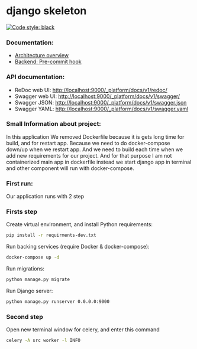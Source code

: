 # django skeleton

[![Code style: black](https://img.shields.io/badge/code%20style-black-000000.svg)](https://github.com/psf/black)

### Documentation: ###

* [Architecture overview](src/docs/architecture_overview.md)
* [Backend: Pre-commit hook](src/docs/pre_commit_hook.md)

### API documentation: ###

* ReDoc web UI: [http://localhost:9000/_platform/docs/v1/redoc/](http://localhost:9000/_platform/docs/v1/redoc/)
* Swagger web UI: [http://localhost:9000/_platform/docs/v1/swagger/](http://localhost:9000/_platform/docs/v1/swagger/)
* Swagger JSON: [http://localhost:9000/_platform/docs/v1/swagger.json](http://localhost:9000/_platform/docs/v1/swagger.json)
* Swagger YAML: [http://localhost:9000/_platform/docs/v1/swagger.yaml](http://localhost:9000/_platform/docs/v1/swagger.yaml)

### Small Information about project: ###

In this application We removed Dockerfile because it is gets long time for build,
and for restart app. Because we need to do docker-compose down/up when we restart app.
And we need to build each time when we add new requirements for our project.
And for that purpose I am not containerized main app in dockerfile 
instead we start django app in terminal and other component will run with docker-compose.


### First run: ###
Our application runs with 2 step

### Firsts step ###

Create virtual environment, and install Python requirements:

```bash
pip install -r requirments-dev.txt
```

Run backing services (require Docker & docker-compose):

```bash
docker-compose up -d
```

Run migrations:

```bash
python manage.py migrate
```

Run Django server:

```bash
python manage.py runserver 0.0.0.0:9000
```


### Second step ###

Open new terminal window for celery, and enter this command 

```bash
celery -A src worker -l INFO
```